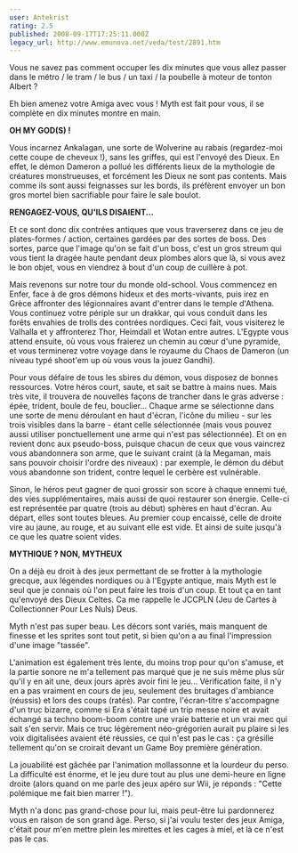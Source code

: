 ```yaml
---
user: Antekrist
rating: 2.5
published: 2008-09-17T17:25:11.000Z
legacy_url: http://www.emunova.net/veda/test/2891.htm
---
```

Vous ne savez pas comment occuper les dix minutes que vous allez passer dans le métro / le tram / le bus / un taxi / la poubelle à moteur de tonton Albert ?  

Eh bien amenez votre Amiga avec vous ! Myth est fait pour vous, il se complète en dix minutes montre en main.  

  

**OH MY GOD(S) !**  

Vous incarnez Ankalagan, une sorte de Wolverine au rabais (regardez-moi cette coupe de cheveux !), sans les griffes, qui est l'envoyé des Dieux. En effet, le démon Dameron a pollué les différents lieux de la mythologie de créatures monstrueuses, et forcément les Dieux ne sont pas contents. Mais comme ils sont aussi feignasses sur les bords, ils préfèrent envoyer un bon gros mortel bien sacrifiable pour faire le sale boulot.  

  

**RENGAGEZ-VOUS, QU'ILS DISAIENT...**  

Et ce sont donc dix contrées antiques que vous traverserez dans ce jeu de plates-formes / action, certaines gardées par des sortes de boss. Des sortes, parce que l'image qu'on se fait d'un boss, c'est un gros streum qui vous tient la dragée haute pendant deux plombes alors que là, si vous avez le bon objet, vous en viendrez à bout d'un coup de cuillère à pot.  

Mais revenons sur notre tour du monde old-school. Vous commencez en Enfer, face à de gros démons hideux et des morts-vivants, puis irez en Grèce affronter des légionnaires avant d'entrer dans le temple d'Athena. Vous continuez votre périple sur un drakkar, qui vous conduit dans les forêts envahies de trolls des contrées nordiques. Ceci fait, vous visiterez le Valhalla et y affronterez Thor, Heimdall et Wotan entre autres. L'Egypte vous attend ensuite, où vous vous fraierez un chemin au cœur d'une pyramide, et vous terminerez votre voyage dans le royaume du Chaos de Dameron (un niveau typé shoot'em up où vous vous la jouez Gandhi).  

Pour vous défaire de tous les sbires du démon, vous disposez de bonnes ressources. Votre héros court, saute, et sait se battre à mains nues. Mais très vite, il trouvera de nouvelles façons de trancher dans le gras adverse : épée, trident, boule de feu, bouclier... Chaque arme se sélectionne dans une sorte de menu déroulant en haut d'écran, l'icône du milieu - sur les trois visibles dans la barre - étant celle sélectionnée (mais vous pouvez aussi utiliser ponctuellement une arme qui n'est pas sélectionnée). Et on en revient donc aux pseudo-boss, puisque chacun de ceux que vous vaincrez vous abandonnera son arme, que le suivant craint (à la Megaman, mais sans pouvoir choisir l'ordre des niveaux) : par exemple, le démon du début vous abandonne son trident, contre lequel le cerbère est vulnérable.  

Sinon, le héros peut gagner de quoi grossir son score à chaque ennemi tué, des vies supplémentaires, mais aussi de quoi restaurer son énergie. Celle-ci est représentée par quatre (trois au début) sphères en haut d'écran. Au départ, elles sont toutes bleues. Au premier coup encaissé, celle de droite vire au jaune, au rouge, et au suivant elle est vide. Et ainsi de suite jusqu'à ce que les quatre soient vides.  

  

**MYTHIQUE ? NON, MYTHEUX**  

On a déjà eu droit à des jeux permettant de se frotter à la mythologie grecque, aux légendes nordiques ou à l'Egypte antique, mais Myth est le seul que je connais où l'on peut faire les trois d'un coup. Et tout ça en tant qu'envoyé des Dieux Celtes. Ca me rappelle le JCCPLN (Jeu de Cartes à Collectionner Pour Les Nuls) Deus.  

Myth n'est pas super beau. Les décors sont variés, mais manquent de finesse et les sprites sont tout petit, si bien qu'on a au final l'impression d'une image "tassée".  

L'animation est également très lente, du moins trop pour qu'on s'amuse, et la partie sonore ne m'a tellement pas marqué que je ne suis même plus sûr qu'il y en ait une, deux jours après avoir fini le jeu... Vérification faite, il n'y en a pas vraiment en cours de jeu, seulement des bruitages d'ambiance (réussis) et lors des coups (ratés). Par contre, l'écran-titre s'accompagne d'un truc bizarre, comme si Era s'était tapé un trip messe noire et avait échangé sa techno boom-boom contre une vraie batterie et un vrai mec qui sait s'en servir. Mais ce truc légèrement néo-grégorien aurait pu plaire si les voix digitalisées avaient été réussies, ce qui n'est pas le cas : ça grésille tellement qu'on se croirait devant un Game Boy première génération.  

La jouabilité est gâchée par l'animation mollassonne et la lourdeur du perso. La difficulté est énorme, et le jeu dure tout au plus une demi-heure en ligne droite (alors quand on me parle des jeux apéro sur Wii, je réponds : "Cette polémique me fait bien marrer !").  

  

Myth n'a donc pas grand-chose pour lui, mais peut-être lui pardonnerez vous en raison de son grand âge. Perso, si j'ai voulu tester des jeux Amiga, c'était pour m'en mettre plein les mirettes et les cages à miel, et là ce n'est pas le cas.